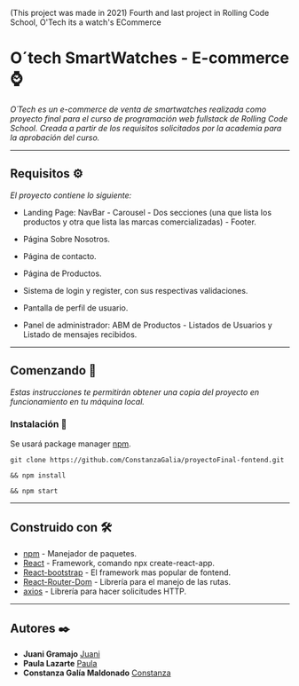 (This project was made in 2021) Fourth and last project in Rolling Code School, O'Tech its a watch's ECommerce

# O´tech SmartWatches - E-commerce ⌚


_O´Tech es un e-commerce de venta de smartwatches realizada como proyecto final para el curso de programación web fullstack de Rolling Code School. Creada a partir de los requisitos solicitados por la academia para la aprobación del curso._

---
## Requisitos ⚙
_El proyecto contiene lo siguiente:_

* Landing Page: NavBar - Carousel - Dos secciones (una que lista los productos y otra que lista las marcas comercializadas) - Footer.

* Página Sobre Nosotros.

* Página de contacto.

* Página de Productos.

* Sistema de login y register, con sus respectivas validaciones.

* Pantalla de perfil de usuario.

* Panel de administrador: ABM de Productos - Listados de Usuarios y Listado de mensajes recibidos.


---
## Comenzando 🚀

_Estas instrucciones te permitirán obtener una copia del proyecto en funcionamiento en tu máquina local._

### Instalación 🔧

Se usará package manager [npm](https://www.npmjs.com/).

```
git clone https://github.com/ConstanzaGalia/proyectoFinal-fontend.git

&& npm install

&& npm start

```

---
## Construido con 🛠️

* [npm](https://www.npmjs.com/) - Manejador de paquetes.
* [React](https://es.reactjs.org/) - Framework, comando npx create-react-app.
* [React-bootstrap](https://react-bootstrap.github.io/) - El framework mas popular de fontend.
* [React-Router-Dom](https://reactrouter.com/web/guides/quick-start) - Librería para el manejo de las rutas.
* [axios](https://www.npmjs.com/package/axios) - Librería para hacer solicitudes HTTP.

---
## Autores ✒️


* **Juani Gramajo**  [Juani](https://github.com/juanigramajo)
* **Paula Lazarte**  [Paula](https://github.com/Paulazarte)
* **Constanza Galía Maldonado** [Constanza](https://github.com/ConstanzaGalia/)


